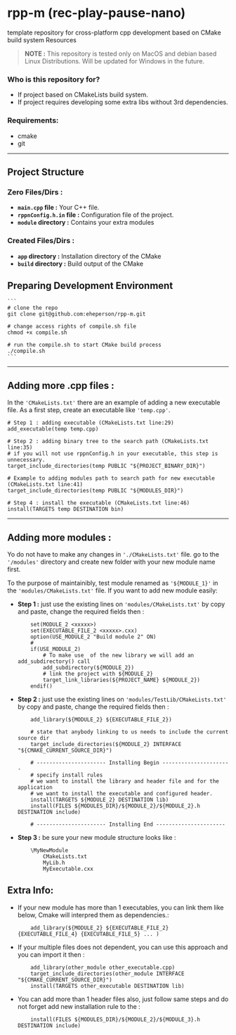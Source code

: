 # rpp-m (rec-play-pause-nano)
 template repository for cross-platform cpp development based on CMake build system Resources

> **NOTE :** This repository is tested only on MacOS and debian based Linux Distributions. Will be updated for Windows in the future.

### Who is this repository for?
* If project based on CMakeLists build system.
* If project requires developing some extra libs without 3rd dependencies.

### Requirements:
* cmake
* git

---

## Project Structure
### Zero Files/Dirs :
* **`main.cpp` file :** Your C++ file.
* **`rppnConfig.h.in` file :** Configuration file of the project.
* **`module` directory :**  Contains your extra modules

### Created Files/Dirs :
* **`app` directory :** Installation directory of the CMake
* **`build` directory :** Build output of the CMake 

## Preparing Development Environment
    ```
    # clone the repo
    git clone git@github.com:eheperson/rpp-m.git

    # change access rights of compile.sh file
    chmod +x compile.sh

    # run the compile.sh to start CMake build process
    ./compile.sh
    ```

---

## Adding more .cpp files :

In the `'CMakeLists.txt'` there are an example of adding a new executable file.
As a first step, create an executable like `'temp.cpp'`.

```
# Step 1 : adding executable (CMakeLists.txt line:29)
add_executable(temp temp.cpp)

# Step 2 : adding binary tree to the search path (CMakeLists.txt line:35)
# if you will not use rppnConfig.h in your executable, this step is unnecessary.
target_include_directories(temp PUBLIC "${PROJECT_BINARY_DIR}") 

# Example to adding modules path to search path for new executable (CMakeLists.txt line:41)
target_include_directories(temp PUBLIC "${MODULES_DIR}") 

# Step 4 : install the executable (CMakeLists.txt line:46)
install(TARGETS temp DESTINATION bin)
```

---

## Adding more modules :

Yo do not have to make any changes in `'./CMakeLists.txt'` file. go to the `'/modules'` directory and create new folder with your new module name first.



To the purpose of maintainibly, test module renamed as `'${MODULE_1}'` in the `'modules/CMakeLists.txt'` file. If you want to add new module easily: 

* **Step 1 :** just use the existing lines on `'modules/CMakeLists.txt'`  by copy and paste, change the required fields then : 
    ```
        set(MODULE_2 <xxxxx>)
        set(EXECUTABLE_FILE_2 <xxxxx>.cxx)
        option(USE_MODULE_2 "Build module 2" ON)
        #
        if(USE_MODULE_2)
            # To make use  of the new library we will add an add_subdirectory() call
            add_subdirectory(${MODULE_2})
            # link the project with ${MODULE_2}
            target_link_libraries(${PROJECT_NAME} ${MODULE_2})
        endif()
    ```


* **Step 2 :** just use the existing lines on `'modules/TestLib/CMakeLists.txt'`  by copy and paste, change the required fields then : 
    ```
        add_library(${MODULE_2} ${EXECUTABLE_FILE_2})

        # state that anybody linking to us needs to include the current source dir
        target_include_directories(${MODULE_2} INTERFACE "${CMAKE_CURRENT_SOURCE_DIR}")

        # ---------------------- Installing Begin ----------------------
        # specify install rules
        # we want to install the library and header file and for the application 
        # we want to install the executable and configured header.
        install(TARGETS ${MODULE_2} DESTINATION lib)
        install(FILES ${MODULES_DIR}/${MODULE_2}/${MODULE_2}.h DESTINATION include)

        # ---------------------- Installing End ----------------------
    ```

* **Step 3 :** be sure your new module structure looks like : 
    ``` 
        \MyNewModule
            CMakeLists.txt
            MyLib.h
            MyExecutable.cxx
    ```

## Extra Info:

* If your new module has more than 1 executables, you can link them like below,  Cmake will interpred them as dependencies.: 
    ```
        add_library(${MODULE_2} ${EXECUTABLE_FILE_2} {EXECUTABLE_FILE_4} {EXECUTABLE_FILE_5} ... )
    ```

* If your multiple files does not dependent, you can use this approach and you can import it then : 
    ```
        add_library(other_module other_executable.cpp)
        target_include_directories(other_module INTERFACE "${CMAKE_CURRENT_SOURCE_DIR}")
        install(TARGETS other_executable DESTINATION lib)
    ```

* You can add more than 1 header files also, just follow same steps and do not forget add new installation rule to the : 
    ```
        install(FILES ${MODULES_DIR}/${MODULE_2}/${MODULE_3}.h DESTINATION include)
    ```



